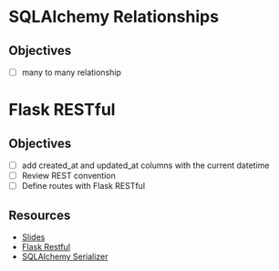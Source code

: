 # SQLAlchemy Relationships
## Objectives
- [ ] many to many relationship

# Flask RESTful
## Objectives
- [ ] add created_at and updated_at columns with the current datetime
- [ ] Review REST convention
- [ ] Define routes with Flask RESTful

## Resources
- [Slides](https://docs.google.com/presentation/d/1Dlxadg4t2MqIw4Abgr_Vw_CUQliphm-AdJ3eQtUu4sQ/edit#slide=id.p)
- [Flask Restful](https://flask-restful.readthedocs.io/en/latest/)
- [SQLAlchemy Serializer](https://pypi.org/project/SQLAlchemy-serializer/)